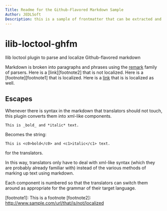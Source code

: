 ```yaml
---
Title: Readme for the Github-Flavored Markdown Sample
Author: JEDLSoft
Description: this is a sample of frontmatter that can be extracted and localized
---
```

# ilib-loctool-ghfm

Ilib loctool plugin to parse and localize Github-flavored markdown

Markdown is broken into paragraphs and phrases using the
[remark](https://www.npmjs.com/package/remark) family of parsers.
Here is a [link][footnote2] that is not localized.
Here is a [footnote][footnote1] that is localized.
Here is a [link][footnote3] that is is localized as well.

## Escapes

Whenever there is syntax in the markdown that translators should
not touch, this plugin converts them into xml-like components.

```
This is _bold_ and *italic* text.
```

Becomes the string:

```
This is <c0>bold</c0> and <c1>italic</c1> text.
```

for the translators.

In this way, translators only have to deal with xml-like syntax
(which they are probably already familiar with) instead of the
various methods of marking up text using markdown.

Each component is numbered so that the translators can switch
them around as appropriate for the grammar of their target
language.

[footnote1]: This is a footnote
[footnote2]: http://www.sample.com/url/that/is/not/localized
<!-- i18n-enable localize-links -->
[footnote3]: http://www.sample.com/url/that/will/be/localized
<!-- i18n-disable localize-links -->

